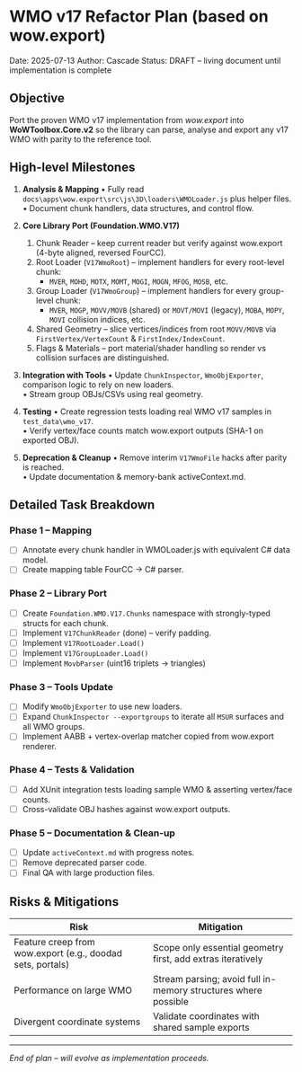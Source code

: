 # WMO v17 Refactor Plan (based on wow.export)

Date: 2025-07-13
Author: Cascade
Status: DRAFT – living document until implementation is complete

## Objective
Port the proven WMO v17 implementation from *wow.export* into **WoWToolbox.Core.v2** so the library can parse, analyse and export any v17 WMO with parity to the reference tool.

## High-level Milestones
1. **Analysis & Mapping**
   • Fully read `docs\apps\wow.export\src\js\3D\loaders\WMOLoader.js` plus helper files.  
   • Document chunk handlers, data structures, and control flow.

2. **Core Library Port (Foundation.WMO.V17)**
   1. Chunk Reader – keep current reader but verify against wow.export (4-byte aligned, reversed FourCC).
   2. Root Loader (`V17WmoRoot`) – implement handlers for every root-level chunk:
      * `MVER`, `MOHD`, `MOTX`, `MOMT`, `MOGI`, `MOGN`, `MFOG`, `MOSB`, etc.
   3. Group Loader (`V17WmoGroup`) – implement handlers for every group-level chunk:
      * `MVER`, `MOGP`, `MOVV/MOVB` (shared) or `MOVT/MOVI` (legacy), `MOBA`, `MOPY`, `MOVI` collision indices, etc.
   4. Shared Geometry – slice vertices/indices from root `MOVV/MOVB` via `FirstVertex/VertexCount` & `FirstIndex/IndexCount`.
   5. Flags & Materials – port material/shader handling so render vs collision surfaces are distinguished.

3. **Integration with Tools**
   • Update `ChunkInspector`, `WmoObjExporter`, comparison logic to rely on new loaders.  
   • Stream group OBJs/CSVs using real geometry.

4. **Testing**
   • Create regression tests loading real WMO v17 samples in `test_data\wmo_v17`.  
   • Verify vertex/face counts match wow.export outputs (SHA-1 on exported OBJ).

5. **Deprecation & Cleanup**
   • Remove interim `V17WmoFile` hacks after parity is reached.  
   • Update documentation & memory-bank activeContext.md.

## Detailed Task Breakdown
### Phase 1 – Mapping
- [ ] Annotate every chunk handler in WMOLoader.js with equivalent C# data model.
- [ ] Create mapping table FourCC → C# parser.

### Phase 2 – Library Port
- [ ] Create `Foundation.WMO.V17.Chunks` namespace with strongly-typed structs for each chunk.
- [ ] Implement `V17ChunkReader` (done) – verify padding.
- [ ] Implement `V17RootLoader.Load()`
- [ ] Implement `V17GroupLoader.Load()`
- [ ] Implement `MovbParser` (uint16 triplets → triangles)

### Phase 3 – Tools Update
- [ ] Modify `WmoObjExporter` to use new loaders.
- [ ] Expand `ChunkInspector --exportgroups` to iterate all `MSUR` surfaces and all WMO groups.
- [ ] Implement AABB + vertex-overlap matcher copied from wow.export renderer.

### Phase 4 – Tests & Validation
- [ ] Add XUnit integration tests loading sample WMO & asserting vertex/face counts.
- [ ] Cross-validate OBJ hashes against wow.export outputs.

### Phase 5 – Documentation & Clean-up
- [ ] Update `activeContext.md` with progress notes.
- [ ] Remove deprecated parser code.
- [ ] Final QA with large production files.

## Risks & Mitigations
| Risk | Mitigation |
|------|-----------|
| Feature creep from wow.export (e.g., doodad sets, portals) | Scope only essential geometry first, add extras iteratively |
| Performance on large WMO | Stream parsing; avoid full in-memory structures where possible |
| Divergent coordinate systems | Validate coordinates with shared sample exports |

---
*End of plan – will evolve as implementation proceeds.*
